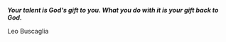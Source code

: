_**Your talent is God's gift to you. What you do with it is your gift back to God.**_

Leo Buscaglia